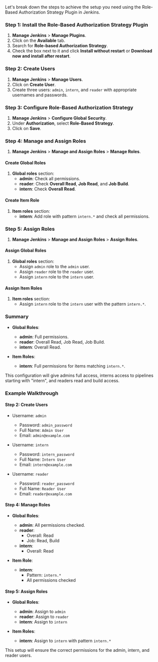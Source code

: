 Let's break down the steps to achieve the setup you need using the Role-Based Authorization Strategy Plugin in Jenkins.

### Step 1: Install the Role-Based Authorization Strategy Plugin

1. **Manage Jenkins** > **Manage Plugins**.
2. Click on the **Available** tab.
3. Search for **Role-based Authorization Strategy**.
4. Check the box next to it and click **Install without restart** or **Download now and install after restart**.

### Step 2: Create Users

1. **Manage Jenkins** > **Manage Users**.
2. Click on **Create User**.
3. Create three users: `admin`, `intern`, and `reader` with appropriate usernames and passwords.

### Step 3: Configure Role-Based Authorization Strategy

1. **Manage Jenkins** > **Configure Global Security**.
2. Under **Authorization**, select **Role-Based Strategy**.
3. Click on **Save**.

### Step 4: Manage and Assign Roles

1. **Manage Jenkins** > **Manage and Assign Roles** > **Manage Roles**.

#### Create Global Roles
1. **Global roles** section:
    - **admin**: Check all permissions.
    - **reader**: Check **Overall Read**, **Job Read**, and **Job Build**.
    - **intern**: Check **Overall Read**.

#### Create Item Role
1. **Item roles** section:
    - **intern**: Add role with pattern `intern.*` and check all permissions.

### Step 5: Assign Roles

1. **Manage Jenkins** > **Manage and Assign Roles** > **Assign Roles**.

#### Assign Global Roles
1. **Global roles** section:
    - Assign `admin` role to the `admin` user.
    - Assign `reader` role to the `reader` user.
    - Assign `intern` role to the `intern` user.

#### Assign Item Roles
1. **Item roles** section:
    - Assign `intern` role to the `intern` user with the pattern `intern.*`.

### Summary

- **Global Roles**:
  - **admin**: Full permissions.
  - **reader**: Overall Read, Job Read, Job Build.
  - **intern**: Overall Read.

- **Item Roles**:
  - **intern**: Full permissions for items matching `intern.*`.

This configuration will give admins full access, interns access to pipelines starting with "intern", and readers read and build access.

### Example Walkthrough

#### Step 2: Create Users
- Username: `admin`
  - Password: `admin_password`
  - Full Name: `Admin User`
  - Email: `admin@example.com`
  
- Username: `intern`
  - Password: `intern_password`
  - Full Name: `Intern User`
  - Email: `intern@example.com`
  
- Username: `reader`
  - Password: `reader_password`
  - Full Name: `Reader User`
  - Email: `reader@example.com`

#### Step 4: Manage Roles
- **Global Roles**:
  - **admin**: All permissions checked.
  - **reader**: 
    - Overall: Read
    - Job: Read, Build
  - **intern**:
    - Overall: Read

- **Item Role**:
  - **intern**:
    - Pattern: `intern.*`
    - All permissions checked

#### Step 5: Assign Roles
- **Global Roles**:
  - **admin**: Assign to `admin`
  - **reader**: Assign to `reader`
  - **intern**: Assign to `intern`

- **Item Roles**:
  - **intern**: Assign to `intern` with pattern `intern.*`

This setup will ensure the correct permissions for the admin, intern, and reader users.